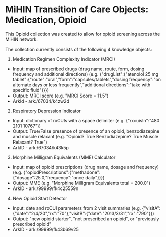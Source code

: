 # MiHIN Transition of Care Objects: Medication, Opioid
This Opioid collection was created to allow for opioid screening across the MiHIN network.

The collection currently consists of the following 4 knowledge objects:

1. Medication Regimen Complexity Indicator (MRCI)
  - Input: map of prescribed drugs (drug name, route, form, dosing frequency and additional directions) (e.g. {"drugList":{"atenolol 25 mg tablet":{"route":"oral","form":"capsules/tablets","dosing frequency":"on alternate days or less frequently","additional directions":"take with specific fluid"}}})
  - Output: MRCI score (e.g. "MRCI Score = 11.5")
  - ArkId - ark:/67034/k4zw2d

2. Respiratory Depression Indicator
  - Input: dictionary of rxCUIs with a space delimiter (e.g. {"rxcuisIn":"480 2101 10767"})
  - Output: True/False presence of presence of an opioid, benzodiazepine and muscle relaxant (e.g. "Opioid? True Benzodiazepine? True Muscle Relaxant? True")
  - ArkID - ark:/67034/k43k5p

3. Morphine Milligram Equivalents (MME) Calculator
  - Input: map of opioid prescriptions (drug name, dosage and frequency) (e.g. {"opiodPrescriptions":{"methadone":{"dosage":25.0,"frequency":"once daily"}}})
  - Output: MME (e.g. "Morphine Milligram Equivalents total = 200.0")
  - ArkID - ark:/99999/fk4c25559n
 
4. New Opioid Start Detector
  - Input: date and rxCUI parameters from 2 visit summaries (e.g. {"visitA":{"date":"2/4/20","rx":"70"},"visitB":{"date":"2013/3/31","rx":"790"}})
  - Output: "new opioid starter", "not prescribed an opioid", or "previously prescribed opioid"
  - ArkID - ark:/99999/fk43b69v25
